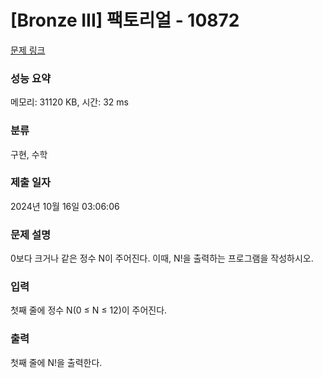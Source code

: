 # [Bronze III] 팩토리얼 - 10872 

[문제 링크](https://www.acmicpc.net/problem/10872) 

### 성능 요약

메모리: 31120 KB, 시간: 32 ms

### 분류

구현, 수학

### 제출 일자

2024년 10월 16일 03:06:06

### 문제 설명

<p>0보다 크거나 같은 정수 N이 주어진다. 이때, N!을 출력하는 프로그램을 작성하시오.</p>

### 입력 

 <p>첫째 줄에 정수 N(0 ≤ N ≤ 12)이 주어진다.</p>

### 출력 

 <p>첫째 줄에 N!을 출력한다.</p>

